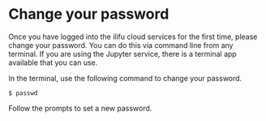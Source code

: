 # Change your password

Once you have logged into the ilifu cloud services for the first time, please change your password. You can do this via command line from any terminal. If you are using the Jupyter service, there is a terminal app available that you can use.

In the terminal, use the following command to change your password.

```
$ passwd
``` 

Follow the prompts to set a new password.